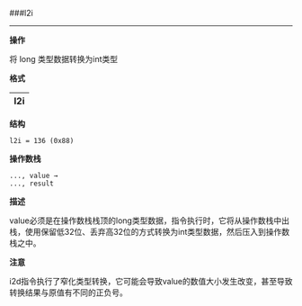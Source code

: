 ###l2i

----

**操作**

将 long 类型数据转换为int类型

**格式**

|l2i|
|--------:|

**结构**
```
l2i = 136 (0x88)
```

**操作数栈**
```
..., value →
..., result
```

**描述**

value必须是在操作数栈栈顶的long类型数据，指令执行时，它将从操作数栈中出栈，使用保留低32位、丢弃高32位的方式转换为int类型数据，然后压入到操作数栈之中。

**注意**

i2d指令执行了窄化类型转换，它可能会导致value的数值大小发生改变，甚至导致转换结果与原值有不同的正负号。
